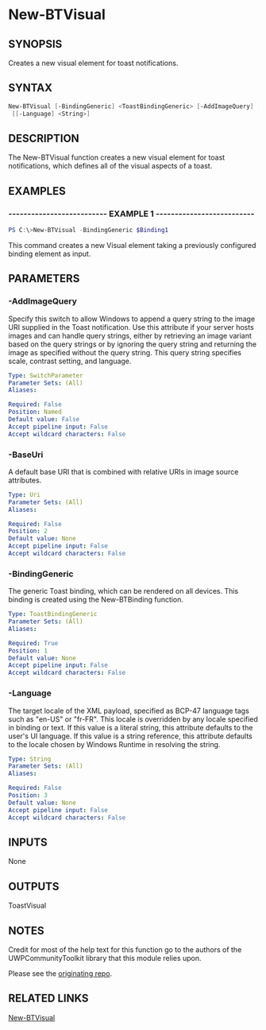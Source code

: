 # New-BTVisual

## SYNOPSIS

Creates a new visual element for toast notifications.

## SYNTAX

```powershell
New-BTVisual [-BindingGeneric] <ToastBindingGeneric> [-AddImageQuery] [[-BaseUri] <Uri>]
 [[-Language] <String>]
```

## DESCRIPTION

The New-BTVisual function creates a new visual element for toast notifications, which defines all of the visual aspects of a toast.

## EXAMPLES

### -------------------------- EXAMPLE 1 --------------------------

```powershell
PS C:\>New-BTVisual -BindingGeneric $Binding1
```

This command creates a new Visual element taking a previously configured binding element as input.

## PARAMETERS

### -AddImageQuery

Specify this switch to allow Windows to append a query string to the image URI supplied in the Toast notification. Use this attribute if your server hosts images and can handle query strings, either by retrieving an image variant based on the query strings or by ignoring the query string and returning the image as specified without the query string. This query string specifies scale, contrast setting, and language.

```yaml
Type: SwitchParameter
Parameter Sets: (All)
Aliases:

Required: False
Position: Named
Default value: False
Accept pipeline input: False
Accept wildcard characters: False
```

### -BaseUri

A default base URI that is combined with relative URIs in image source attributes.

```yaml
Type: Uri
Parameter Sets: (All)
Aliases:

Required: False
Position: 2
Default value: None
Accept pipeline input: False
Accept wildcard characters: False
```

### -BindingGeneric

The generic Toast binding, which can be rendered on all devices. This binding is created using the New-BTBinding function.

```yaml
Type: ToastBindingGeneric
Parameter Sets: (All)
Aliases:

Required: True
Position: 1
Default value: None
Accept pipeline input: False
Accept wildcard characters: False
```

### -Language

The target locale of the XML payload, specified as BCP-47 language tags such as "en-US" or "fr-FR". This locale is overridden by any locale specified in binding or text. If this value is a literal string, this attribute defaults to the user's UI language. If this value is a string reference, this attribute defaults to the locale chosen by Windows Runtime in resolving the string.

```yaml
Type: String
Parameter Sets: (All)
Aliases:

Required: False
Position: 3
Default value: None
Accept pipeline input: False
Accept wildcard characters: False
```

## INPUTS

None

## OUTPUTS

ToastVisual

## NOTES

Credit for most of the help text for this function go to the authors of the UWPCommunityToolkit library that this module relies upon.

Please see the [originating repo](https://github.com/Microsoft/UWPCommunityToolkit).

## RELATED LINKS

[New-BTVisual](https://github.com/Windos/BurntToast/blob/master/Help/New-BTVisual.md)
